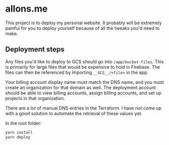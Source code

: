 # allons.me
This project is to deploy my personal website. It probably will be extremely painful for you to deploy yourself because of all the tweaks you'd need to make.

## Deployment steps
Any files you'd like to deploy to GCS should go into `/app/bucket-files`. This is primarily for large files that would be expensive to hold in Firebase. The files can then be referenced by importing `__GCS__/<file>` in the app.

Your billing account display name must match the DNS name, and you must create an organization for that domain as well. The deployment account should be able to view billing accounts, assign billing accounts, and set up projects in that organization.

There are a lot of manual DNS entries in the Terraform. I have not come up with a good solution to automate the retrieval of these values yet.

In the root folder:

```sh
yarn install
yarn deploy
```

